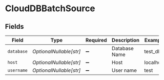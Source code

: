 # CloudDBBatchSource


## Fields

| Field                   | Type                    | Required                | Description             | Example                 |
| ----------------------- | ----------------------- | ----------------------- | ----------------------- | ----------------------- |
| `database`              | *OptionalNullable[str]* | :heavy_minus_sign:      | Database Name           | test_db                 |
| `host`                  | *OptionalNullable[str]* | :heavy_minus_sign:      | Host                    | localhost               |
| `username`              | *OptionalNullable[str]* | :heavy_minus_sign:      | User name               | test                    |